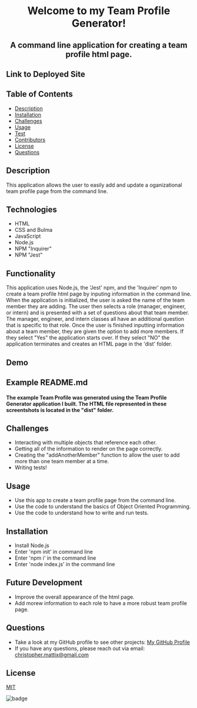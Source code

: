 

# <p align="center">Welcome to my Team Profile Generator!</p> 
## <p align="center">A command line application for creating a team profile html page.</p>

## Link to Deployed Site


## Table of Contents
  * [Description](#description)
  * [Installation](#installation)
  * [Challenges](#challenges)
  * [Usage](#usage)
  * [Test](#test)
  * [Contributors](#contributors)
  * [License](#license)
  * [Questions](#questions)

## Description

This application allows the user to easily add and update a oganizational team profile page from the command line. 
 
## Technologies
* HTML
* CSS and Bulma
* JavaScript
* Node.js
* NPM "Inquirer"
* NPM "Jest"

## Functionality

This application uses Node.js, the 'Jest' npm, and the 'Inquirer' npm to create a team profile html page by inputing information in the command line. When the application is initialized, the user is asked the name of the team member they are adding. The user then selects a role (manager, engineer, or intern) and is presented with a set of questions about that team member. The manager, engineer, and intern classes all have an additional question that is specific to that role. Once the user is finished inputting information about a team member, they are given the option to add more members. If they select "Yes" the application starts over. If they select "NO" the application terminates and creates an HTML page in the 'dist' folder.

## Demo


## Example README.md
#### The example Team Profile was generated using the Team Profile Generator application I built. The HTML file represented in these screentshots is located in the "dist" folder.


## Challenges

* Interacting with multiple objects that reference each other.
* Getting all of the information to render on the page correctly.
* Creating the "addAnotherMember" function to allow the user to add more than one team member at a time.
* Writing tests!

## Usage
* Use this app to create a team profile page from the command line.
* Use the code to understand the basics of Object Oriented Programming.
* Use the code to understand how to write and run tests. 

## Installation
* Install Node.js
* Enter 'npm init' in command line
* Enter 'npm i' in the command line
* Enter 'node index.js' in the command line

## Future Development
* Improve the overall appearance of the html page.
* Add morew information to each role to have a more robust team profile page.

## Questions
* Take a look at my GitHub profile to see other projects: 
[My GitHub Profile](https://github.com/BeardoMattix)
* If you have any questions, please reach out via email: christopher.mattix@gmail.com

## License
[MIT](https://opensource.org/licenses/MIT)

![badge](https://img.shields.io/static/v1?label=License&message=gpl-3.0&color=success)
